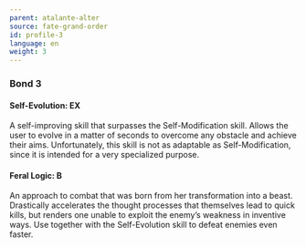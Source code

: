 ```yaml
---
parent: atalante-alter
source: fate-grand-order
id: profile-3
language: en
weight: 3
---
```


### Bond 3

#### Self-Evolution: EX

A self-improving skill that surpasses the Self-Modification skill.
Allows the user to evolve in a matter of seconds to overcome any obstacle and achieve their aims. Unfortunately, this skill is not as adaptable as Self-Modification, since it is intended for a very specialized purpose.

#### Feral Logic: B

An approach to combat that was born from her transformation into a beast. Drastically accelerates the thought processes that themselves lead to quick kills, but renders one unable to exploit the enemy’s weakness in inventive ways. Use together with the Self-Evolution skill to defeat enemies even faster.
